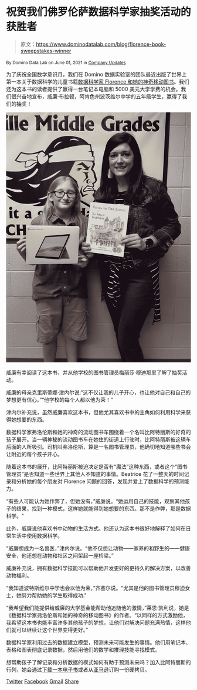 # 祝贺我们佛罗伦萨数据科学家抽奖活动的获胜者

> 原文：<https://www.dominodatalab.com/blog/florence-book-sweepstakes-winner>

<small class="t-small">By Domino Data Lab on June 01, 2021 in [Company Updates](/blog/company-updates/)</small>

为了庆祝全国数学意识月，我们在 Domino 数据实验室的团队最近出版了世界上第一本关于数据科学的儿童书籍[数据科学家 Florence 和她的神奇移动图书](/childrens-book-florence-the-data-scientist/)。我们还为这本书的读者提供了赢得一台笔记本电脑和 5000 美元大学学费的机会。我们很兴奋地宣布，威廉·布拉顿，阿肯色州波茨维尔中学的五年级学生，赢得了我们的抽奖！

![Sweepstakes winner William Braton and Pottsville Middle School librarian Ms. Moudy.](img/6423ef6022106a4d7c4b135f0db76f25.png)

威廉有幸阅读了这本书，并从他学校的图书管理员梅丽莎·穆迪那里了解了抽奖活动。

威廉的母亲克里斯蒂娜·津内尔说:“这不仅让我的儿子开心，也让他对自己和自己的梦想更有信心。”“他学校的每个人都以他为荣！”

津内尔补充说，虽然威廉喜欢这本书，但他尤其喜欢书中的主角如何利用科学来获得她想要的东西。

数据科学家弗洛伦斯和她的神奇的流动图书车围绕着一个名叫比阿特丽斯的好奇的孩子展开。当一辆神秘的流动图书车在她住的街道上行驶时，比阿特丽斯被这辆车后面的人所吸引。司机叫弗洛伦斯，算是一名图书管理员，他确切地知道哪些书会让附近的每个孩子开心。

随着这本书的展开，比阿特丽斯被迫决定是否有“魔法”这种东西，或者这个“图书管理员”是否知道一些世界上其他人不知道的事情。Beatrice 花了一整天的时间记录和分析她的每个朋友对 Florence 问题的回答，发现并爱上了数据科学的预测能力。

“有些人可能认为她作弊了，但她没有，”威廉说。“她运用自己的技能，观察其他孩子的结果，找到一种模式，这样她就能得到她想要的东西。那不是作弊，那是数据科学。"

此外，威廉说他喜欢书中动物的生活方式。他还认为这本书很好地解释了如何在日常生活中使用数据科学。

“威廉想成为一名兽医，”津内尔说。“他不仅想让动物——家养的和野生的——健康安全，他还想在动物和社区之间架起一座桥梁。”

威廉补充说，拥有数据科学技能可以帮助他开发更好的更持久的解决方案，以改善动物福利。

“我知道波特斯维尔中学也会以他为荣，”齐塞尔说。"尤其是他的图书管理员穆迪女士，她努力帮助她的学生取得成功."

“我希望我们能提供给威廉的大学基金能帮助他追随他的激情，”莱恩·凯利说，她是《数据科学家弗洛伦斯和她的神奇的移动图书》的作者。“以同样的方式激励他，我希望这本书也能丰富许多其他孩子的梦想，让他们对解决问题充满热情，这样他们就可以继续让这个世界变得更好。”

数据科学家利用过去的数据建立模型，预测未来可能发生的事情。他们用笔记本、表格和图表彻底记录数据，然后用他们的数学和推理技能寻找模式。

想帮助孩子了解记录和分析数据的模式如何有助于预测未来吗？加入比阿特丽斯的行列，她会通过[下载一本电子书](/childrens-book-florence-the-data-scientist/#bring-home-a-copy-today)或者从[亚马逊](https://www.amazon.com/Florence-Data-Scientist-Magical-Bookmobile/dp/1735971901)订购一份硬拷贝。

[Twitter](/#twitter) [Facebook](/#facebook) [Gmail](/#google_gmail) [Share](https://www.addtoany.com/share#url=https%3A%2F%2Fwww.dominodatalab.com%2Fblog%2Fflorence-book-sweepstakes-winner%2F&title=Congratulations%20to%20the%20Winner%20of%20our%20Florence%20the%20Data%20Scientist%20Sweepstakes)